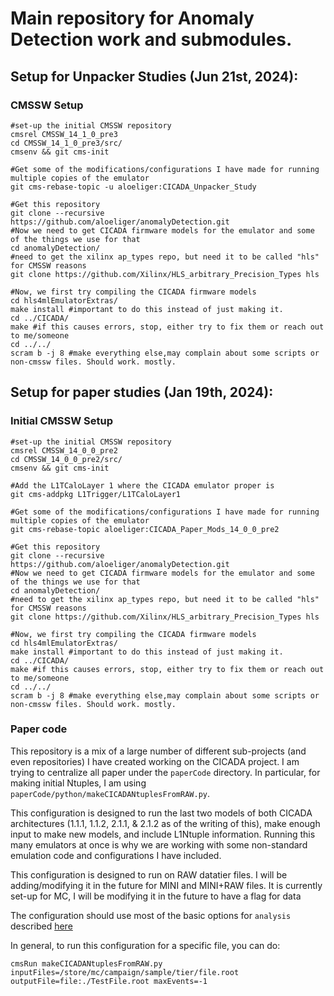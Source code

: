 # Main repository for Anomaly Detection work and submodules.
## Setup for Unpacker Studies (Jun 21st, 2024):
### CMSSW Setup
```
#set-up the initial CMSSW repository
cmsrel CMSSW_14_1_0_pre3
cd CMSSW_14_1_0_pre3/src/
cmsenv && git cms-init

#Get some of the modifications/configurations I have made for running multiple copies of the emulator
git cms-rebase-topic -u aloeliger:CICADA_Unpacker_Study

#Get this repository
git clone --recursive https://github.com/aloeliger/anomalyDetection.git
#Now we need to get CICADA firmware models for the emulator and some of the things we use for that
cd anomalyDetection/
#need to get the xilinx ap_types repo, but need it to be called "hls" for CMSSW reasons
git clone https://github.com/Xilinx/HLS_arbitrary_Precision_Types hls

#Now, we first try compiling the CICADA firmware models
cd hls4mlEmulatorExtras/
make install #important to do this instead of just making it.
cd ../CICADA/
make #if this causes errors, stop, either try to fix them or reach out to me/someone
cd ../../
scram b -j 8 #make everything else,may complain about some scripts or non-cmssw files. Should work. mostly.
```
## Setup for paper studies (Jan 19th, 2024):
### Initial CMSSW Setup
```
#set-up the initial CMSSW repository
cmsrel CMSSW_14_0_0_pre2
cd CMSSW_14_0_0_pre2/src/
cmsenv && git cms-init

#Add the L1TCaloLayer 1 where the CICADA emulator proper is
git cms-addpkg L1Trigger/L1TCaloLayer1

#Get some of the modifications/configurations I have made for running multiple copies of the emulator
git cms-rebase-topic aloeliger:CICADA_Paper_Mods_14_0_0_pre2

#Get this repository
git clone --recursive https://github.com/aloeliger/anomalyDetection.git
#Now we need to get CICADA firmware models for the emulator and some of the things we use for that
cd anomalyDetection/
#need to get the xilinx ap_types repo, but need it to be called "hls" for CMSSW reasons
git clone https://github.com/Xilinx/HLS_arbitrary_Precision_Types hls

#Now, we first try compiling the CICADA firmware models
cd hls4mlEmulatorExtras/
make install #important to do this instead of just making it.
cd ../CICADA/
make #if this causes errors, stop, either try to fix them or reach out to me/someone
cd ../../
scram b -j 8 #make everything else,may complain about some scripts or non-cmssw files. Should work. mostly.
```
### Paper code
This repository is a mix of a large number of different sub-projects (and even repositories) I have created working on the CICADA project. I am trying to centralize all paper under the `paperCode` directory.
In particular, for making initial Ntuples, I am using `paperCode/python/makeCICADANtuplesFromRAW.py`.

This configuration is designed to run the last two models of both CICADA architectures (1.1.1, 1.1.2, 2.1.1, & 2.1.2 as of the writing of this), make enough input to make new models, and include L1Ntuple information. Running this many emulators at once is why we are working with some non-standard emulation code and configurations I have included.

This configuration is designed to run on RAW datatier files. I will be adding/modifying it in the future for MINI and MINI+RAW files. It is currently set-up for MC, I will be modifying it in the future to have a flag for data

The configuration should use most of the basic options for `analysis` described [here](https://twiki.cern.ch/twiki/bin/view/CMSPublic/SWGuideAboutPythonConfigFile#VarParsing_Example)

In general, to run this configuration for a specific file, you can do:
```
cmsRun makeCICADANtuplesFromRAW.py inputFiles=/store/mc/campaign/sample/tier/file.root outputFile=file:./TestFile.root maxEvents=-1
```
